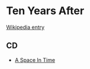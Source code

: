# Ten Years After

[Wikipedia entry](https://en.wikipedia.org/wiki/Ten_Years_After)

## CD

- [A Space In Time](A_Space_In_Time.md)
